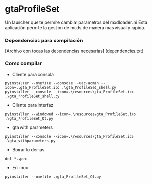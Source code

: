 # gtaProfileSet
Un launcher que te permite cambiar parametros del modloader.ini
Esta aplicación permite la gestión de mods de manera mas visual y rapida.

### Dependencias para compilación
[Archivo con todas las dependencias necesarias] (dependencies.txt)

### Como compilar
- Cliente para consola
```
pyinstaller --onefile --console --uac-admin --icon=.\gta_ProfileSet.ico .\gta_ProfileSet_shell.py
pyinstaller --console --icon=.\resources\gta_ProfileSet.ico .\gta_ProfileSet_shell.py
```

- Cliente para interfaz
```
pyinstaller --windowed --icon=.\resources\gta_ProfileSet.ico .\gta_ProfileSet_Qt.py
```

- gta with parameters
```
pyinstaller --console --icon=.\resources\gta_ProfileSet.ico .\gta_withparameters.py
```

- Borrar lo demas
```
del *.spec
```

- En linux
```
pyinstaller --onefile ./gta_ProfileSet_Qt.py
```
